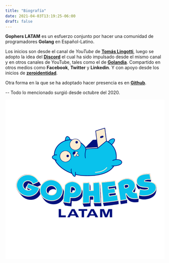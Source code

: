 ```yaml
---
title: "Biografía"
date: 2021-04-03T13:19:25-06:00
draft: false
---
```


**Gophers LATAM** es un esfuerzo conjunto por hacer una comunidad de programadores **Golang** en Español-Latino.

Los inicios son desde el canal de *YouTube* de [**Tomás Lingotti**](https://www.youtube.com/c/tomaslingotti), luego se adopto la idea del [**Discord**](https://discord.gg/AEarh2kSvn) el cual ha sido impulsado desde el mismo canal y en otros canales de YouTube, tales como el de [**Golandia**](https://www.youtube.com/c/Golandia). Compartido en otros medios como **Facebook**, **Twitter** y **Linkedin**. Y con apoyo desde los inicios de [**zeroidentidad**](https://zeroidentidad.wordpress.com).

Otra forma en la que se ha adoptado hacer presencia es en [**Github**](https://github.com/gophers-latam).

-- Todo lo mencionado surgió desde octubre del 2020.

![Gornio](/assets/awesome.png)
